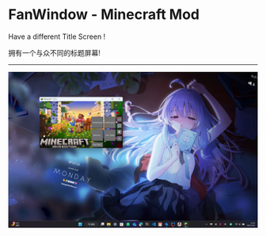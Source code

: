 # FanWindow - Minecraft Mod

Have a different Title Screen !

拥有一个与众不同的标题屏幕!

---

![New Title Screen](/res/New%20Title%20Screen.png)
